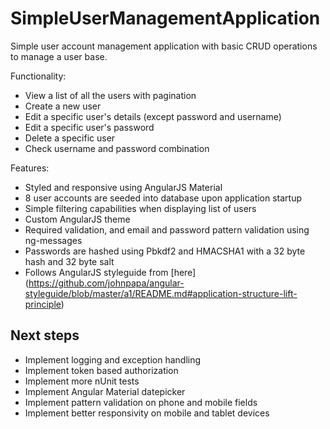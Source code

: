 # SimpleUserManagementApplication
Simple user account management application with basic CRUD operations to manage a user base.

Functionality:
* View a list of all the users with pagination
* Create a new user
* Edit a specific user's details (except password and username)
* Edit a specific user's password
* Delete a specific user
* Check username and password combination

Features:
* Styled and responsive using AngularJS Material
* 8 user accounts are seeded into database upon application startup
* Simple filtering capabilities when displaying list of users
* Custom AngularJS theme
* Required validation, and email and password pattern validation using ng-messages
* Passwords are hashed using Pbkdf2 and HMACSHA1 with a 32 byte hash and 32 byte salt
* Follows AngularJS styleguide from [here] (https://github.com/johnpapa/angular-styleguide/blob/master/a1/README.md#application-structure-lift-principle)



## Next steps
* Implement logging and exception handling
* Implement token based authorization
* Implement more nUnit tests
* Implement Angular Material datepicker
* Implement pattern validation on phone and mobile fields
* Implement better responsivity on mobile and tablet devices
